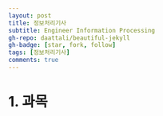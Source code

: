 ```yaml
---
layout: post
title: 정보처리기사
subtitle: Engineer Information Processing
gh-repo: daattali/beautiful-jekyll
gh-badge: [star, fork, follow]
tags: [정보처리기사]
comments: true
---
```


# 1. 과목
